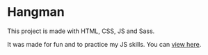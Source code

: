 # Hangman

This project is made with HTML, CSS, JS and Sass.

It was made for fun and to practice my JS skills. You can [view here](https://davidpavlovic.github.io/Hangman/).

